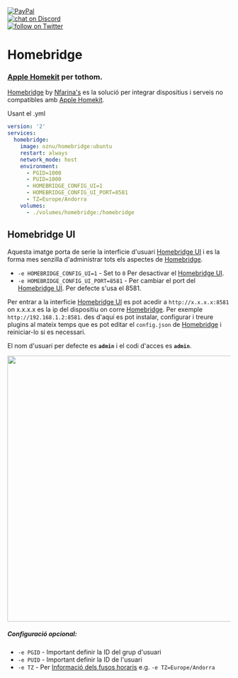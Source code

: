 <a href="https://www.paypal.com/donate/?hosted_button_id=EFVMSRHVBNJP4">
<img src="https://img.shields.io/badge/PayPal-00457C?style=for-the-badge&logo=paypal&logoColor=white" alt="PayPal"></a></br>

<a href="https://discord.gg/ahVq54p">
<img src="https://img.shields.io/discord/667340023829626920?logo=discord" alt="chat on Discord"></a></br>

<a href="https://twitter.com/4xsample/follow?screen_name=shields_io">
<img src="https://img.shields.io/twitter/follow/4xsample?style=social&logo=twitter" alt="follow on Twitter"></a>

# Homebridge
### [Apple Homekit](https://www.apple.com/ios/home/) per tothom.

[Homebridge](https://homebridge.io) by [Nfarina's](https://github.com/nfarina) es la solució per integrar dispositius i serveis no compatibles amb [Apple Homekit](https://www.apple.com/ios/home/).

Usant el .yml
```yml
version: '2'
services:
  homebridge:
    image: oznu/homebridge:ubuntu
    restart: always
    network_mode: host
    environment:
      - PGID=1000
      - PUID=1000
      - HOMEBRIDGE_CONFIG_UI=1
      - HOMEBRIDGE_CONFIG_UI_PORT=8581
      - TZ=Europe/Andorra
    volumes:
      - ./volumes/homebridge:/homebridge
```

## Homebridge UI

Aquesta imatge porta de serie la interficie d'usuari [Homebridge UI](https://github.com/oznu/homebridge-config-ui-x) i es la forma mes senzilla d'administrar tots els aspectes de [Homebridge](https://homebridge.io).

* `-e HOMEBRIDGE_CONFIG_UI=1` - Set to `0` Per desactivar el [Homebridge UI](https://github.com/oznu/homebridge-config-ui-x).
* `-e HOMEBRIDGE_CONFIG_UI_PORT=8581` - Per cambiar el port del [Homebridge UI](https://github.com/oznu/homebridge-config-ui-x). Per defecte s'usa el 8581.

Per entrar a la interficie [Homebridge UI](https://github.com/oznu/homebridge-config-ui-x) es pot acedir a `http://x.x.x.x:8581` on x.x.x.x es la ip del dispositiu on corre [Homebridge](https://homebridge.io). Per exemple `http://192.168.1.2:8581`. des d'aquí es pot instalar, configurar i treure plugins al mateix temps que es pot editar el `config.json` de [Homebridge](https://homebridge.io) i reiniciar-lo si es necessari.

El nom d'usuari per defecte es **`admin`** i el codi d'acces es **`admin`**.

<p align="center">
  <img width="600px" src="https://user-images.githubusercontent.com/3979615/71886653-b16d3f80-3190-11ea-9ff8-49dc4ae4fff0.png">
</p>

##### Configuració opcional:

* `-e PGID` - Important definir la ID del grup d'usuari
* `-e PUID` - Important definir la ID de l'usuari
* `-e TZ` - Per [Informació dels fusos horaris](https://ca.wikipedia.org/wiki/Base_de_dades_tz) e.g. `-e TZ=Europe/Andorra`
